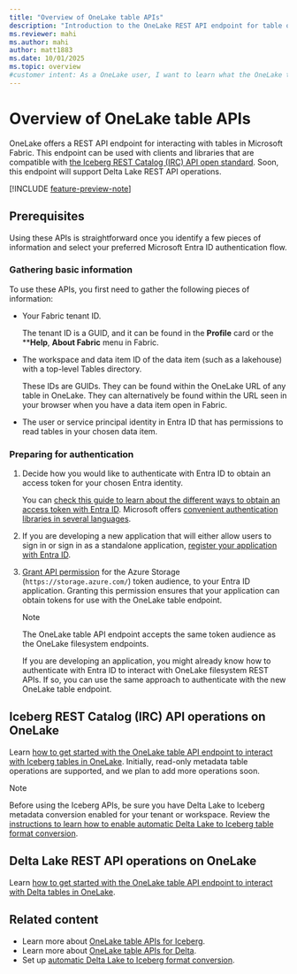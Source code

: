 ```yaml
---
title: "Overview of OneLake table APIs"
description: "Introduction to the OneLake REST API endpoint for table operations in Microsoft Fabric, including Iceberg support."
ms.reviewer: mahi
ms.author: mahi
author: matt1883
ms.date: 10/01/2025
ms.topic: overview
#customer intent: As a OneLake user, I want to learn what the OneLake table APIs are, what prerequisites and authentication steps are required, and which table formats are supported, so that I can prepare to connect and work with my data programmatically in Microsoft Fabric.
---
```


# Overview of OneLake table APIs

OneLake offers a REST API endpoint for interacting with tables in Microsoft Fabric. This endpoint can be used with clients and libraries that are compatible with [the Iceberg REST Catalog (IRC) API open standard](https://iceberg.apache.org/rest-catalog-spec/). Soon, this endpoint will support Delta Lake REST API operations.

[!INCLUDE [feature-preview-note](../../includes/feature-preview-note.md)] 

## Prerequisites

Using these APIs is straightforward once you identify a few pieces of information and select your preferred Microsoft Entra ID authentication flow.

### Gathering basic information

To use these APIs, you first need to gather the following pieces of information:

- Your Fabric tenant ID.
    
    The tenant ID is a GUID, and it can be found in the **Profile** card or the ****Help**, **About Fabric** menu in Fabric.

- The workspace and data item ID of the data item (such as a lakehouse) with a top-level Tables directory.

    These IDs are GUIDs. They can be found within the OneLake URL of any table in OneLake. They can alternatively be found within the URL seen in your browser when you have a data item open in Fabric.

- The user or service principal identity in Entra ID that has permissions to read tables in your chosen data item.

### Preparing for authentication

1. Decide how you would like to authenticate with Entra ID to obtain an access token for your chosen Entra identity.

    You can [check this guide to learn about the different ways to obtain an access token with Entra ID](/entra/identity-platform/authentication-flows-app-scenarios). Microsoft offers [convenient authentication libraries in several languages](/entra/identity-platform/msal-overview).

1. If you are developing a new application that will either allow users to sign in or sign in as a standalone application, [register your application with Entra ID](/entra/identity-platform/quickstart-register-app).

1. [Grant API permission](/entra/identity-platform/howto-update-permissions?pivots=portal#option-1-add-permissions-in-the-api-permissions-pane) for the Azure Storage (`https://storage.azure.com/`) token audience, to your Entra ID application. Granting this permission ensures that your application can obtain tokens for use with the OneLake table endpoint.

    > [!NOTE]
    > The OneLake table API endpoint accepts the same token audience as the OneLake filesystem endpoints.
    > 
    > If you are developing an application, you might already know how to authenticate with Entra ID to interact with OneLake filesystem REST APIs. If so, you can use the same approach to authenticate with the new OneLake table endpoint.

## Iceberg REST Catalog (IRC) API operations on OneLake

Learn [how to get started with the OneLake table API endpoint to interact with Iceberg tables in OneLake](./iceberg-table-apis-overview.md). Initially, read-only metadata table operations are supported, and we plan to add more operations soon.

> [!NOTE]
> Before using the Iceberg APIs, be sure you have Delta Lake to Iceberg metadata conversion enabled for your tenant or workspace. Review the [instructions to learn how to enable automatic Delta Lake to Iceberg table format conversion](../onelake-iceberg-tables.md#virtualize-delta-lake-tables-as-iceberg).

## Delta Lake REST API operations on OneLake

Learn [how to get started with the OneLake table API endpoint to interact with Delta tables in OneLake](./delta-table-apis-overview.md).

## Related content

- Learn more about [OneLake table APIs for Iceberg](./iceberg-table-apis-overview.md).
- Learn more about [OneLake table APIs for Delta](./delta-table-apis-overview.md). 
- Set up [automatic Delta Lake to Iceberg format conversion](../onelake-iceberg-tables.md#virtualize-delta-lake-tables-as-iceberg).